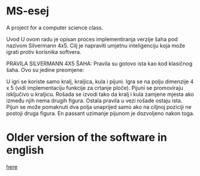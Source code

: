 # MS-esej
A project for a computer science class.

Uvod
U ovom radu je opisan proces implementiranja verzije šaha pod nazivom Silvermann 4x5. Cilj je napraviti umjetnu inteligenciju koja može igrati protiv korisnika softvera.

PRAVILA SILVERMANN 4X5 ŠAHA:
Pravila su gotovo ista kao kod klasičnog šaha. Ovo su jedine preomjene:

U igri se koriste samo kralj, kraljica, kula i pijuni.
Igra se na polju dimenzije 4 x 5 (vidi implementaciju funkcije za crtanje ploče).
Pijuni se promoviraju isključivo u kraljicu.
Rošada se izvodi tako da kralj i kula zamjene mjesta ako između njih nema drugih figura. Ostala pravila u vezi rošade ostaju ista.
Pijun se može pomaknuti dva polja unaprijed samo ako na ciljnoj poziciji ne postoji druga figura. En passant uzimanje pijunom je dozvoljeno nakon toga.

# Older version of the software in english
[here](https://colab.research.google.com/drive/1hpm-9_OMKZSw9M5EqNxVcI9AU81mQah-?usp=sharing)
